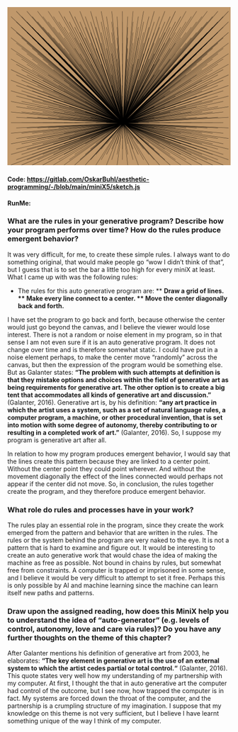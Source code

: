 ![](pic.png)
#### Code: https://gitlab.com/OskarBuhl/aesthetic-programming/-/blob/main/miniX5/sketch.js
#### RunMe: 

### What are the rules in your generative program? Describe how your program performs over time? How do the rules produce emergent behavior?

It was very difficult, for me, to create these simple rules. I always want to do something original, that would make people go “wow I didn’t think of that”, but I guess that is to set the bar a little too high for every miniX at least. What I came up with was the following rules:

* The rules for this auto generative program are:
** **Draw a grid of lines.
** Make every line connect to a center.
** Move the center diagonally back and forth.**

I have set the program to go back and forth, because otherwise the center would just go beyond the canvas, and I believe the viewer would lose interest. There is not a random or noise element in my program, so in that sense I am not even sure if it is an auto generative program. It does not change over time and is therefore somewhat static. I could have put in a noise element perhaps, to make the center move “randomly” across the canvas, but then the expression of the program would be something else. But as Galanter states: **“The problem with such attempts at definition is that they mistake options and choices within the field of generative art as being requirements for generative art. The other option is to create a big tent that accommodates all kinds of generative art and discussion.”** (Galanter, 2016). Generative art is, by his definition: **“any art practice in which the artist uses a system, such as a set of natural language rules, a computer program, a machine, or other procedural invention, that is set into motion with some degree of autonomy, thereby contributing to or resulting in a completed work of art.”** (Galanter, 2016). So, I suppose my program is generative art after all.

In relation to how my program produces emergent behavior, I would say that the lines create this pattern because they are linked to a center point. Without the center point they could point wherever. And without the movement diagonally the effect of the lines connected would perhaps not appear if the center did not move. So, in conclusion, the rules together create the program, and they therefore produce emergent behavior.


### What role do rules and processes have in your work?

The rules play an essential role in the program, since they create the work emerged from the pattern and behavior that are written in the rules. The rules or the system behind the program are very naked to the eye. It is not a pattern that is hard to examine and figure out. It would be interesting to create an auto generative work that would chase the idea of making the machine as free as possible. Not bound in chains by rules, but somewhat free from constraints. A computer is trapped or imprisoned in some sense, and I believe it would be very difficult to attempt to set it free. Perhaps this is only possible by AI and machine learning since the machine can learn itself new paths and patterns.

### Draw upon the assigned reading, how does this MiniX help you to understand the idea of “auto-generator” (e.g. levels of control, autonomy, love and care via rules)? Do you have any further thoughts on the theme of this chapter?

After Galanter mentions his definition of generative art from 2003, he elaborates: **“The key element in generative art is the use of an external system to which the artist cedes partial or total control.“** (Galanter, 2016). This quote states very well how my understanding of my partnership with my computer. At first, I thought the that in auto generative art the computer had control of the outcome, but I see now, how trapped the computer is in fact. My systems are forced down the throat of the computer, and the partnership is a crumpling structure of my imagination. I suppose that my knowledge on this theme is not very sufficient, but I believe I have learnt something unique of the way I think of my computer.
